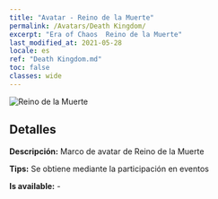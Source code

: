 ```yaml
---
title: "Avatar - Reino de la Muerte"
permalink: /Avatars/Death Kingdom/
excerpt: "Era of Chaos  Reino de la Muerte"
last_modified_at: 2021-05-28
locale: es
ref: "Death Kingdom.md"
toc: false
classes: wide
---
```

 ![Reino de la Muerte](/images/a/avatarFrame_86.png)

## Detalles

 **Descripción:** Marco de avatar de Reino de la Muerte 

 **Tips:** Se obtiene mediante la participación en eventos 

 **Is available:**  - 

